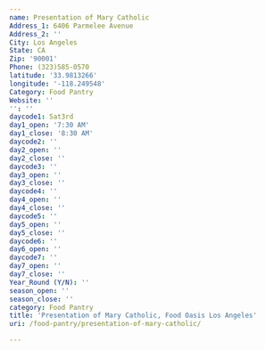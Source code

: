 ```yaml
---
name: Presentation of Mary Catholic
Address_1: 6406 Parmelee Avenue
Address_2: ''
City: Los Angeles
State: CA
Zip: '90001'
Phone: (323)585-0570
latitude: '33.9813266'
longitude: '-118.249548'
Category: Food Pantry
Website: ''
'': ''
daycode1: Sat3rd
day1_open: '7:30 AM'
day1_close: '8:30 AM'
daycode2: ''
day2_open: ''
day2_close: ''
daycode3: ''
day3_open: ''
day3_close: ''
daycode4: ''
day4_open: ''
day4_close: ''
daycode5: ''
day5_open: ''
day5_close: ''
daycode6: ''
day6_open: ''
daycode7: ''
day7_open: ''
day7_close: ''
Year_Round (Y/N): ''
season_open: ''
season_close: ''
category: Food Pantry
title: 'Presentation of Mary Catholic, Food Oasis Los Angeles'
uri: /food-pantry/presentation-of-mary-catholic/

---
```

